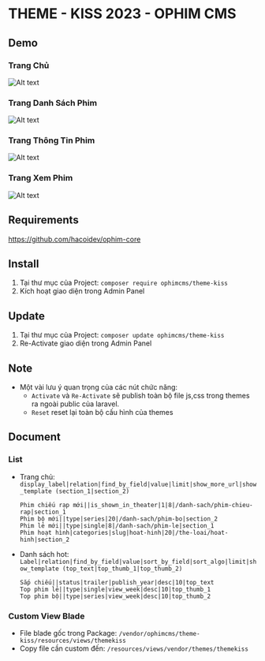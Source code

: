 # THEME - KISS 2023 - OPHIM CMS

## Demo
### Trang Chủ
![Alt text](https://i.ibb.co/Lp7G8gH/THEME-KISS-INDEX.png "Home Page")

### Trang Danh Sách Phim
![Alt text](https://i.ibb.co/f8TLCzc/THEME-KISS-CATALOG.png "Catalog Page")

### Trang Thông Tin Phim
![Alt text](https://i.ibb.co/k0qymfm/THEME-KISS-SINGLE.png "Single Page")

### Trang Xem Phim
![Alt text](https://i.ibb.co/LhWJ0rL/THEME-KISS-EPISODE.png "Episode Page")

## Requirements
https://github.com/hacoidev/ophim-core

## Install
1. Tại thư mục của Project: `composer require ophimcms/theme-kiss`
2. Kích hoạt giao diện trong Admin Panel

## Update
1. Tại thư mục của Project: `composer update ophimcms/theme-kiss`
2. Re-Activate giao diện trong Admin Panel

## Note
- Một vài lưu ý quan trọng của các nút chức năng:
    + `Activate` và `Re-Activate` sẽ publish toàn bộ file js,css trong themes ra ngoài public của laravel.
    + `Reset` reset lại toàn bộ cấu hình của themes
    
## Document
### List
- Trang chủ: `display_label|relation|find_by_field|value|limit|show_more_url|show_template (section_1|section_2)`
    ```
    Phim chiếu rạp mới||is_shown_in_theater|1|8|/danh-sach/phim-chieu-rap|section_1
    Phim bộ mới||type|series|20|/danh-sach/phim-bo|section_2
    Phim lẻ mới||type|single|8|/danh-sach/phim-le|section_1
    Phim hoạt hình|categories|slug|hoat-hinh|20|/the-loai/hoat-hinh|section_2
    ```

- Danh sách hot:  `Label|relation|find_by_field|value|sort_by_field|sort_algo|limit|show_template (top_text|top_thumb_1|top_thumb_2)`
    ```
    Sắp chiếu||status|trailer|publish_year|desc|10|top_text
    Top phim lẻ||type|single|view_week|desc|10|top_thumb_1
    Top phim bộ||type|series|view_week|desc|10|top_thumb_2
    ```

### Custom View Blade
- File blade gốc trong Package: `/vendor/ophimcms/theme-kiss/resources/views/themekiss`
- Copy file cần custom đến: `/resources/views/vendor/themes/themekiss`

